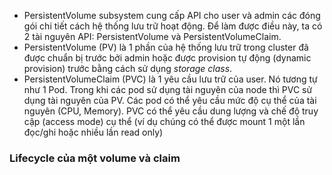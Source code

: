 - PersistentVolume subsystem cung cấp API cho user và admin các đóng gói chi tiết cách hệ thống lưu trữ hoạt động. Để làm được điều này, ta có 2 tài nguyên API: PersistentVolume và PersistentVolumeClaim.
- PersistentVolume (PV) là 1 phần của hệ thống lưu trữ trong cluster đã được chuẩn bị trước bởi admin hoặc được provision tự động (dynamic provision) trước bằng cách sử dụng *storage class*.
- PersistentVolumeClaim (PVC) là 1 yêu cầu lưu trữ của user. Nó tương tự như 1 Pod. Trong khi các pod sử dụng tài nguyên của node thì PVC sử dụng tài nguyên của PV. Các pod có thể yêu cầu mức độ cụ thể của tài nguyên (CPU, Memory). PVC có thể yêu cầu dung lượng và chế độ truy cập (access mode) cụ thể (ví dụ chúng có thể được mount 1 một lần đọc/ghi hoặc nhiều lần read only)

### Lifecycle của một volume và claim
